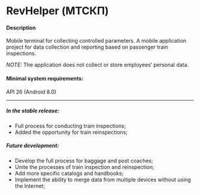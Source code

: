 # RevHelper (МТСКП)
#### Description
Mobile terminal for collecting controlled parameters.
A mobile application project for data collection and reporting based on passenger train inspections.

_NOTE:_ The application does not collect or store employees’ personal data.

#### Minimal system requirements: 
API 26 (Android 8.0)
*********

##### In the stable release:
* Full process for conducting train inspections;
* Added the opportunity for train reinspections;
##### Future development:
* Develop the full process for baggage and post coaches;
* Unite the processes of train inspection and reinspection;
* Add more specific catalogs and handbooks;
* Implement the ability to merge data from multiple devices without using the Internet;


